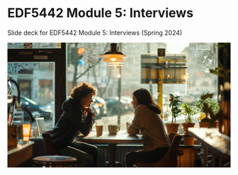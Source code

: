 # EDF5442 Module 5: Interviews

Slide deck for EDF5442 Module 5: Interviews (Spring 2024)

![](img/interview.png)

